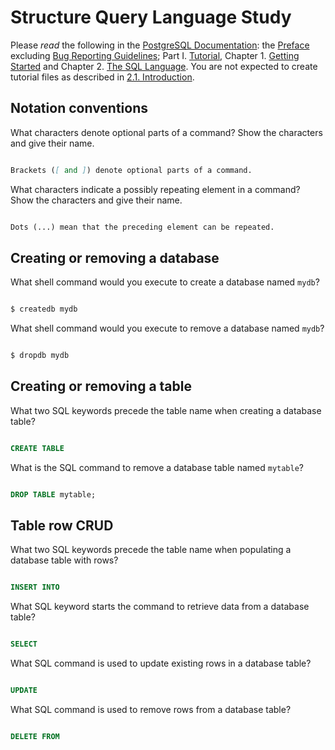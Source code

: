# Structure Query Language Study

Please _read_ the following in the
[PostgreSQL Documentation](http://www.postgresql.org/docs/9.5/static/index.html):
the [Preface](http://www.postgresql.org/docs/9.5/static/preface.html) excluding
[Bug Reporting Guidelines](http://www.postgresql.org/docs/9.5/static/bug-reporting.html);
Part I. [Tutorial](http://www.postgresql.org/docs/9.5/static/tutorial.html),
Chapter 1. [Getting Started](http://www.postgresql.org/docs/9.5/static/tutorial-start.html)
and Chapter 2. [The SQL Language](http://www.postgresql.org/docs/9.5/static/tutorial-sql.html).
You are not expected to create tutorial files as described in [2.1. Introduction](http://www.postgresql.org/docs/9.5/static/tutorial-sql-intro.html).

## Notation conventions

What characters denote optional parts of a command?
Show the characters and give their name.

```md

Brackets ([ and ]) denote optional parts of a command.

```

What characters indicate a possibly repeating element in a command?
Show the characters and give their name.

```md

Dots (...) mean that the preceding element can be repeated.

```

## Creating or removing a database

What shell command would you execute to create a database named `mydb`?

```sh

$ createdb mydb

```

What shell command would you execute to remove a database named `mydb`?

```sh

$ dropdb mydb

```

## Creating or removing a table

What two SQL keywords precede the table name when creating a database table?

```sql

CREATE TABLE

```

What is the SQL command to remove a database table named `mytable`?

```sql

DROP TABLE mytable;

```

## Table row CRUD

What two SQL keywords precede the table name when populating
a database table with rows?

```sql

INSERT INTO

```

What SQL keyword starts the command to retrieve data from a database table?

```sql

SELECT

```

What SQL command is used to update existing rows in a database table?

```sql

UPDATE

```

What SQL command is used to remove rows from a database table?

```sql

DELETE FROM

```
